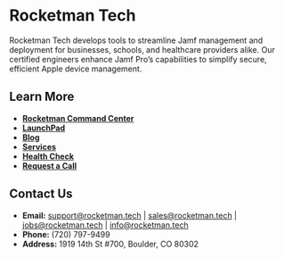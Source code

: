 # Rocketman Tech

Rocketman Tech develops tools to streamline Jamf management and deployment for businesses, schools, and healthcare providers alike. Our certified engineers enhance Jamf Pro’s capabilities to simplify secure, efficient Apple device management.

## Learn More
- **[Rocketman Command Center](https://www.rocketman.tech/rocketman-command-center)**
- **[LaunchPad](https://www.rocketman.tech/launchpad)**
- **[Blog](https://www.rocketman.tech/blog)**
- **[Services](https://www.rocketman.tech/services)**
- **[Health Check](https://www.rocketman.tech/health-check)**
- **[Request a Call](https://www.rocketman.tech/request-a-call)**

## Contact Us
- **Email:** [support@rocketman.tech](mailto:support@rocketman.tech) | [sales@rocketman.tech](mailto:sales@rocketman.tech) | [jobs@rocketman.tech](mailto:jobs@rocketman.tech) | [info@rocketman.tech](mailto:info@rocketman.tech)
- **Phone:** (720) 797-9499
- **Address:** 1919 14th St #700, Boulder, CO 80302
